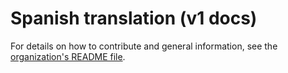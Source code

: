 # Spanish translation (v1 docs)

For details on how to contribute and general information, see the [organization's README file](https://github.com/autohotkey-docs-translation).

